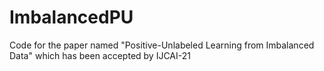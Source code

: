 # ImbalancedPU
Code for the paper named "Positive-Unlabeled Learning from Imbalanced Data" which has been accepted by IJCAI-21
